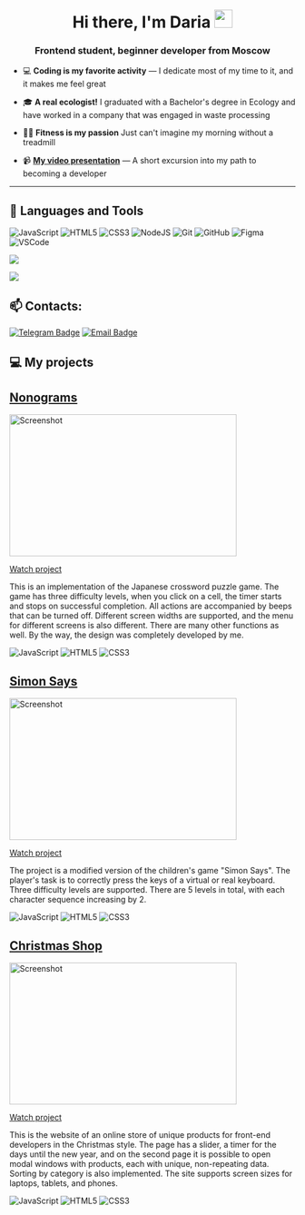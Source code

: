
<h1 align="center">Hi there, I'm Daria
<img src="https://github.com/blackcater/blackcater/raw/main/images/Hi.gif" height="32"/></h1>
<h3 align="center">Frontend student, beginner developer from Moscow</h3>

- 💻 **Coding is my favorite activity** — I dedicate most of my time to it, and it makes me feel great
  
- 🎓 **A real ecologist!** I graduated with a Bachelor's degree in Ecology and have worked in a company that was engaged in waste processing
  
- 🏋️‍♀️ **Fitness is my passion** Just can't imagine my morning without a treadmill

- 📹 **[My video presentation](https://youtu.be/K6lxvQ0zfDs)** — A short excursion into my path to becoming a developer

---


<h2 align="left">🔗 Languages and Tools</h2>
<p align="left">
  
![JavaScript](https://img.shields.io/badge/javascript-%23323330.svg?style=for-the-badge&logo=javascript&logoColor=%23F7DF1E)
![HTML5](https://img.shields.io/badge/html5-%23E34F26.svg?style=for-the-badge&logo=html5&logoColor=white)
![CSS3](https://img.shields.io/badge/css3-%231572B6.svg?style=for-the-badge&logo=css3&logoColor=white)
![NodeJS](https://img.shields.io/badge/node.js-6DA55F?style=for-the-badge&logo=node.js&logoColor=white)
![Git](https://img.shields.io/badge/git-%23F05033.svg?style=for-the-badge&logo=git&logoColor=white)
![GitHub](https://img.shields.io/badge/github-%23121011.svg?style=for-the-badge&logo=github&logoColor=white)
![Figma](https://img.shields.io/badge/figma-%23F24E1E.svg?style=for-the-badge&logo=figma&logoColor=white)
<img src="https://img.shields.io/badge/Visual%20Studio%20Code-007ACC?style=for-the-badge&logo=visualstudiocode&logoColor=white" alt="VSCode"/>


<p> 
  <img src="https://komarev.com/ghpvc/?username=dashaleskina&label=Profile%20views&color=0e75b6&style=flat"/>
  
  <a href="https://www.codewars.com/users/rsschool_9a2ccbba7c9caffd"><img src="https://www.codewars.com/users/rsschool_9a2ccbba7c9caffd/badges/small"/></a> 
</p>


<h2>📫 Contacts:</h2>

[![Telegram Badge](https://img.shields.io/badge/-Telegram-0088cc?style=flat-square&logo=telegram&logoColor=white&labelColor=303133&link=https://t.me/dashaleskina)](https://t.me/dashaleskina)
[![Email Badge](https://img.shields.io/badge/-Email-c14438?style=flat-square&logo=Mail.ru&logoColor=white&labelColor=303133&link=mailto:dashaleskina@gmail.com)](mailto:dashaleskina@gmail.com)



<h2 align="left">💻 My projects</h2>

## [Nonograms](https://github.com/dashaleskina/RSSchool-2024Q4/tree/nonograms/nonograms)
<img src="https://github.com/user-attachments/assets/fb56ff41-9f76-4a04-8c20-777a34074307"
 alt="Screenshot" width="400" height="250"/>

[Watch project](https://rolling-scopes-school.github.io/dashaleskina-JSFE2024Q4/nonograms/)

This is an implementation of the Japanese crossword puzzle game. The game has three difficulty levels, when you click on a cell, the timer starts and stops on successful completion. All actions are accompanied by beeps that can be turned off. Different screen widths are supported, and the menu for different screens is also different. There are many other functions as well. By the way, the design was completely developed by me.

![JavaScript](https://img.shields.io/badge/javascript-%23323330.svg?style=for-the-badge&logo=javascript&logoColor=%23F7DF1E)
![HTML5](https://img.shields.io/badge/html5-%23E34F26.svg?style=for-the-badge&logo=html5&logoColor=white)
![CSS3](https://img.shields.io/badge/css3-%231572B6.svg?style=for-the-badge&logo=css3&logoColor=white)

## [Simon Says](https://github.com/dashaleskina/RSSchool-2024Q4/tree/simon-says/simon-says)
<img src="https://github.com/user-attachments/assets/6c987ebc-280c-434f-a780-e5fc22b20cca"
 alt="Screenshot" width="400" height="250"/>

[Watch project](https://rolling-scopes-school.github.io/dashaleskina-JSFE2024Q4/simon-says/)

The project is a modified version of the children's game "Simon Says". The player's task is to correctly press the keys of a virtual or real keyboard. Three difficulty levels are supported. There are 5 levels in total, with each character sequence increasing by 2.

![JavaScript](https://img.shields.io/badge/javascript-%23323330.svg?style=for-the-badge&logo=javascript&logoColor=%23F7DF1E)
![HTML5](https://img.shields.io/badge/html5-%23E34F26.svg?style=for-the-badge&logo=html5&logoColor=white)
![CSS3](https://img.shields.io/badge/css3-%231572B6.svg?style=for-the-badge&logo=css3&logoColor=white)


## [Christmas Shop](https://github.com/dashaleskina/RSSchool-2024Q4/tree/christmas-shop-part3/christmas-shop)
<img src="https://github.com/user-attachments/assets/7f0e8ea4-1f52-4682-a1e1-6bb95f00af82"
 alt="Screenshot" width="400" height="250"/>

[Watch project](https://rolling-scopes-school.github.io/dashaleskina-JSFE2024Q4/christmas-shop/pages/index.html)

This is the website of an online store of unique products for front-end developers in the Christmas style. The page has a slider, a timer for the days until the new year, and on the second page it is possible to open modal windows with products, each with unique, non-repeating data. Sorting by category is also implemented. The site supports screen sizes for laptops, tablets, and phones.

![JavaScript](https://img.shields.io/badge/javascript-%23323330.svg?style=for-the-badge&logo=javascript&logoColor=%23F7DF1E)
![HTML5](https://img.shields.io/badge/html5-%23E34F26.svg?style=for-the-badge&logo=html5&logoColor=white)
![CSS3](https://img.shields.io/badge/css3-%231572B6.svg?style=for-the-badge&logo=css3&logoColor=white)












<!--
**dashaleskina/dashaleskina** is a ✨ _special_ ✨ repository because its `README.md` (this file) appears on your GitHub profile.

Here are some ideas to get you started:

- 🔭 I’m currently working on ...
- 🌱 I’m currently learning ...
- 👯 I’m looking to collaborate on ...
- 🤔 I’m looking for help with ...
- 💬 Ask me about ...
- 📫 How to reach me: ...
- 😄 Pronouns: ...
- ⚡ Fun fact: ...
-->
